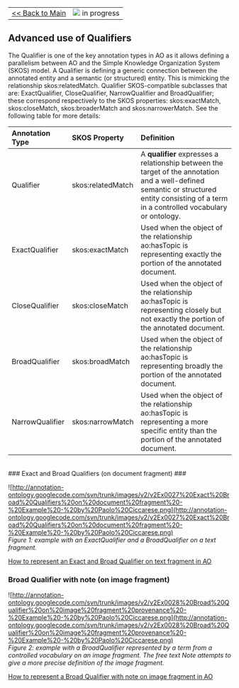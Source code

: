 <table width='100%'>
<tr>
<td>
<a href='v2Main.md'>&lt;&lt; Back to Main</a>
</td>
<td align='right'>
<img src='http://annotation-ontology.googlecode.com/svn/trunk/images/misc/in_progress.gif' /> in progress<br>
</td>
</tr>
</table>

## Advanced use of Qualifiers ##

The Qualifier is one of the key annotation types in AO as it allows defining a parallelism between AO and the Simple Knowledge Organization System (SKOS) model. A Qualifier is defining a generic connection between the annotated entity and a semantic (or structured) entity. This is mimicking the relationship skos:relatedMatch. Qualifier SKOS-compatible subclasses that are: ExactQualifier, CloseQualifier, NarrowQualifier and BroadQualifier; these correspond respectively to the SKOS properties: skos:exactMatch, skos:closeMatch, skos:broaderMatch and skos:narrowerMatch. See the following table for more details:

| **Annotation Type** | **SKOS Property** | **Definition** |
|:--------------------|:------------------|:---------------|
| Qualifier           | skos:relatedMatch | A **qualifier** expresses a relationship between the target of the annotation and a well-defined semantic or structured entity consisting of a term in a controlled vocabulary or ontology. |
| ExactQualifier      | skos:exactMatch   | Used when the object of the relationship ao:hasTopic is representing exactly the portion of the annotated document. |
| CloseQualifier      | skos:closeMatch   | Used when the object of the relationship ao:hasTopic is representing closely but not exactly the portion of the annotated document. |
| BroadQualifier      | skos:broadMatch   | Used when the object of the relationship ao:hasTopic is representing broadly the portion of the annotated document. |
| NarrowQualifier     | skos:narrowMatch  | Used when the object of the relationship ao:hasTopic is representing a more specific entity than the portion of the annotated document. |

<br />
### Exact and Broad Qualifiers (on document fragment) ###

![http://annotation-ontology.googlecode.com/svn/trunk/images/v2/v2Ex0027%20Exact%20Broad%20Qualifiers%20on%20document%20fragment%20-%20Example%20-%20by%20Paolo%20Ciccarese.png](http://annotation-ontology.googlecode.com/svn/trunk/images/v2/v2Ex0027%20Exact%20Broad%20Qualifiers%20on%20document%20fragment%20-%20Example%20-%20by%20Paolo%20Ciccarese.png)<br />
_Figure 1: example with an ExactQualifier and a BroadQualifier on a text fragment._

[How to represent an Exact and Broad Qualifier on text fragment in AO](v2Ex0027ExactBroadQualifiers.md)

### Broad Qualifier with note (on image fragment) ###


![http://annotation-ontology.googlecode.com/svn/trunk/images/v2/v2Ex0028%20Broad%20Qualifier%20on%20image%20fragment%20provenance%20-%20Example%20-%20by%20Paolo%20Ciccarese.png](http://annotation-ontology.googlecode.com/svn/trunk/images/v2/v2Ex0028%20Broad%20Qualifier%20on%20image%20fragment%20provenance%20-%20Example%20-%20by%20Paolo%20Ciccarese.png)<br />
_Figure 2: example with a BroadQualifier represented by a term from a controlled vocabulary on an image fragment. The free text Note attempts to give a more precise definition of the image fragment._

[How to represent a Broad Qualifier with note on image fragment in AO](v2Ex0028BroadQualifiers.md)